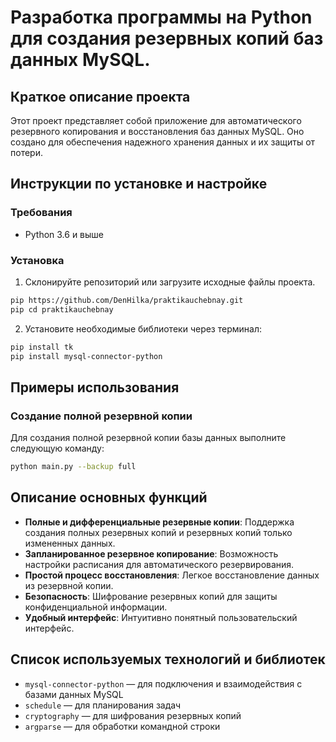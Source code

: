 # Разработка программы на Python для создания резервных копий баз данных MySQL.

## Краткое описание проекта
Этот проект представляет собой приложение для автоматического резервного копирования и восстановления баз данных MySQL. Оно создано для обеспечения надежного хранения данных и их защиты от потери.
## Инструкции по установке и настройке

### Требования
- Python 3.6 и выше
### Установка
1. Склонируйте репозиторий или загрузите исходные файлы проекта.
```bash
pip https://github.com/DenHilka/praktikauchebnay.git
pip cd praktikauchebnay
```

2. Установите необходимые библиотеки через терминал:

```bash
pip install tk
pip install mysql-connector-python
```

## Примеры использования

### Создание полной резервной копии

Для создания полной резервной копии базы данных выполните следующую команду:

```bash
python main.py --backup full
```


## Описание основных функций
- **Полные и дифференциальные резервные копии**: Поддержка создания полных резервных копий и резервных копий только измененных данных.
- **Запланированное резервное копирование**: Возможность настройки расписания для автоматического резервирования.
- **Простой процесс восстановления**: Легкое восстановление данных из резервной копии.
- **Безопасность**: Шифрование резервных копий для защиты конфиденциальной информации.
- **Удобный интерфейс**: Интуитивно понятный пользовательский интерфейс.


## Список используемых технологий и библиотек

  - `mysql-connector-python` — для подключения и взаимодействия с базами данных MySQL
  - `schedule` — для планирования задач
  - `cryptography` — для шифрования резервных копий
  - `argparse` — для обработки командной строки
